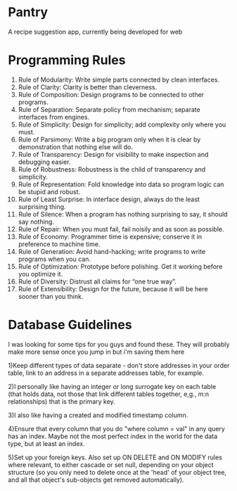 Pantry
======
A recipe suggestion app, currently being developed for web 



Programming Rules
======
1. Rule of Modularity: Write simple parts connected by clean interfaces. 
2. Rule of Clarity: Clarity is better than cleverness. 
3. Rule of Composition: Design programs to be connected to other programs. 
4. Rule of Separation: Separate policy from mechanism; separate interfaces from engines. 
5. Rule of Simplicity: Design for simplicity; add complexity only where you must. 
6. Rule of Parsimony: Write a big program only when it is clear by demonstration that nothing else will do. 
7. Rule of Transparency: Design for visibility to make inspection and debugging easier. 
8. Rule of Robustness: Robustness is the child of transparency and simplicity. 
9. Rule of Representation: Fold knowledge into data so program logic can be stupid and robust. 
10. Rule of Least Surprise: In interface design, always do the least surprising thing.
11. Rule of Silence: When a program has nothing surprising to say, it should say nothing.
12. Rule of Repair: When you must fail, fail noisily and as soon as possible.
13. Rule of Economy: Programmer time is expensive; conserve it in preference to machine time. 
14. Rule of Generation: Avoid hand-hacking; write programs to write programs when you can. 
15. Rule of Optimization: Prototype before polishing. Get it working before you optimize it.
16. Rule of Diversity: Distrust all claims for “one true way”.
17. Rule of Extensibility: Design for the future, because it will be here sooner than you think.



Database Guidelines
======
I was looking for some tips for you guys and found these.
They will probably make more sense once you jump in but i'm saving them here

1)Keep different types of data separate - don't store addresses in your order table, 
link to an address in a separate addresses table, for example.

2)I personally like having an integer or long surrogate key on each table 
(that holds data, not those that link different tables together, e,g., m:n relationships) that is the primary key.

3)I also like having a created and modified timestamp column.

4)Ensure that every column that you do "where column = val" in any query has an index. 
Maybe not the most perfect index in the world for the data type, but at least an index.

5)Set up your foreign keys. Also set up ON DELETE and ON MODIFY rules where relevant, 
to either cascade or set null, depending on your object structure 
(so you only need to delete once at the 'head' of your object tree, 
and all that object's sub-objects get removed automatically).

